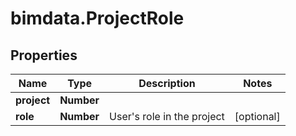 # bimdata.ProjectRole

## Properties
Name | Type | Description | Notes
------------ | ------------- | ------------- | -------------
**project** | **Number** |  | 
**role** | **Number** | User&#39;s role in the project | [optional] 


